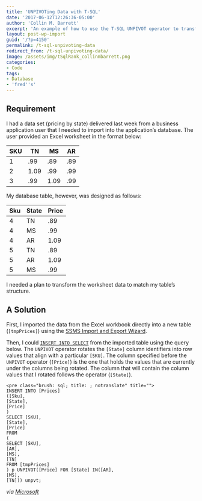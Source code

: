 ```yaml
---
title: 'UNPIVOTing Data with T-SQL'
date: '2017-06-12T12:26:36-05:00'
author: 'Collin M. Barrett'
excerpt: 'An example of how to use the T-SQL UNPIVOT operator to transform columns to rows.'
layout: post-wp-import
guid: '/?p=4150'
permalink: /t-sql-unpivoting-data
redirect_from: /t-sql-unpivoting-data/
image: /assets/img/tSqlRank_collinmbarrett.png
categories:
- Code
tags:
- Database
- 'fred''s'
---
```


## Requirement

I had a data set (pricing by state) delivered last week from a business application user that I needed to import into
the application’s database. The user provided an Excel worksheet in the format below:

| SKU | TN | MS | AR |
|---|---|---|---|
| 1 | .99 | .89 | .89 |
| 2 | 1.09 | .99 | .99 |
| 3 | .99 | 1.09 | .99 |

My database table, however, was designed as follows:

| Sku | State | Price |
|---|---|---|
| 4 | TN | .89 |
| 4 | MS | .99 |
| 4 | AR | 1.09 |
| 5 | TN | .89 |
| 5 | AR | 1.09 |
| 5 | MS | .99 |

I needed a plan to transform the worksheet data to match my table’s structure.

## A Solution

First, I imported the data from the Excel workbook directly into a new table (`[tmpPrices]`) using the [SSMS Import and
Export
Wizard](https://docs.microsoft.com/en-us/sql/integration-services/import-export-data/import-and-export-data-with-the-sql-server-import-and-export-wizard).

Then, I could [`INSERT INTO SELECT`](https://www.w3schools.com/sql/sql_insert_into_select.asp) from the imported table
using the query below. The `UNPIVOT` operator rotates the `[State]` column identifiers into row values that align with a
particular `[SKU]`. The column specified before the `UNPIVOT` operator (`[Price]`) is the one that holds the values that
are currently under the columns being rotated. The column that will contain the column values that I rotated follows the
operator (`[State]`).

```
<pre class="brush: sql; title: ; notranslate" title="">
INSERT INTO [Prices]
([Sku],
[State],
[Price]
)
SELECT [SKU],
[State],
[Price]
FROM
(
SELECT [SKU],
[AR],
[MS],
[TN]
FROM [tmpPrices]
) p UNPIVOT([Price] FOR [State] IN([AR],
[MS],
[TN])) unpvt;
```

*via [Microsoft](https://docs.microsoft.com/en-us/previous-versions/sql/sql-server-2008-r2/ms177410(v=sql.105))*